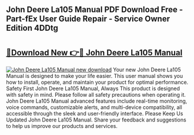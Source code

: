 ## John Deere La105 Manual PDF Download Free - Part-fEx User Guide Repair - Service Owner Edition 4DDtg

# <h2><a href="http://bc41174.oget.top/?id=John+Deere+La105+Manual">🔗Download New 👉🔴 John Deere La105 Manual</a></h2>

[![John Deere La105 Manual new download](https://i.imgur.com/5g1atiW.png)](http://bc41174.oget.top/?id=John+Deere+La105+Manual)
Your new John Deere La105 Manual is designed to make your life easier. This user manual shows you how to install, operate, and maintain your product for optimal performance. Safety First John Deere La105 Manual, Always This product is designed with safety in mind. Please follow all safety precautions when operating it. John Deere La105 Manual advanced features include real-time monitoring, voice commands, customizable alerts, and multi-device compatibility, all accessible through the sleek and user-friendly interface. Please Keep Us Updated John Deere La105 Manual. Share your feedback and suggestions to help us improve our products and services.
